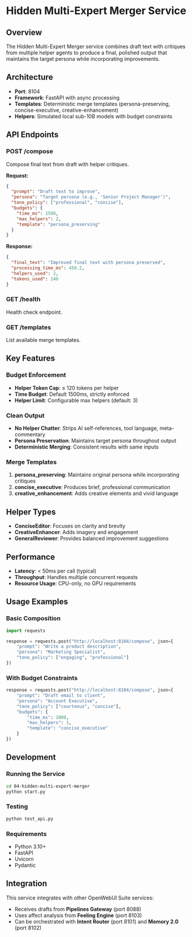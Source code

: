 # Hidden Multi-Expert Merger Service

## Overview
The Hidden Multi-Expert Merger service combines draft text with critiques from multiple helper agents to produce a final, polished output that maintains the target persona while incorporating improvements.

## Architecture
- **Port**: 8104
- **Framework**: FastAPI with async processing
- **Templates**: Deterministic merge templates (persona-preserving, concise-executive, creative-enhancement)
- **Helpers**: Simulated local sub-10B models with budget constraints

## API Endpoints

### POST /compose
Compose final text from draft with helper critiques.

**Request:**
```json
{
  "prompt": "Draft text to improve",
  "persona": "Target persona (e.g., 'Senior Project Manager')",
  "tone_policy": ["professional", "concise"],
  "budgets": {
    "time_ms": 1500,
    "max_helpers": 2,
    "template": "persona_preserving"
  }
}
```

**Response:**
```json
{
  "final_text": "Improved final text with persona preserved",
  "processing_time_ms": 450.2,
  "helpers_used": 2,
  "tokens_used": 240
}
```

### GET /health
Health check endpoint.

### GET /templates
List available merge templates.

## Key Features

### Budget Enforcement
- **Helper Token Cap**: ≤ 120 tokens per helper
- **Time Budget**: Default 1500ms, strictly enforced
- **Helper Limit**: Configurable max helpers (default: 3)

### Clean Output
- **No Helper Chatter**: Strips AI self-references, tool language, meta-commentary
- **Persona Preservation**: Maintains target persona throughout output
- **Deterministic Merging**: Consistent results with same inputs

### Merge Templates
1. **persona_preserving**: Maintains original persona while incorporating critiques
2. **concise_executive**: Produces brief, professional communication
3. **creative_enhancement**: Adds creative elements and vivid language

## Helper Types
- **ConciseEditor**: Focuses on clarity and brevity
- **CreativeEnhancer**: Adds imagery and engagement
- **GeneralReviewer**: Provides balanced improvement suggestions

## Performance
- **Latency**: < 50ms per call (typical)
- **Throughput**: Handles multiple concurrent requests
- **Resource Usage**: CPU-only, no GPU requirements

## Usage Examples

### Basic Composition
```python
import requests

response = requests.post("http://localhost:8104/compose", json={
    "prompt": "Write a product description",
    "persona": "Marketing Specialist",
    "tone_policy": ["engaging", "professional"]
})
```

### With Budget Constraints
```python
response = requests.post("http://localhost:8104/compose", json={
    "prompt": "Draft email to client",
    "persona": "Account Executive",
    "tone_policy": ["courteous", "concise"],
    "budgets": {
        "time_ms": 1000,
        "max_helpers": 1,
        "template": "concise_executive"
    }
})
```

## Development

### Running the Service
```bash
cd 04-hidden-multi-expert-merger
python start.py
```

### Testing
```bash
python test_api.py
```

### Requirements
- Python 3.10+
- FastAPI
- Uvicorn
- Pydantic

## Integration
This service integrates with other OpenWebUI Suite services:
- Receives drafts from **Pipelines Gateway** (port 8088)
- Uses affect analysis from **Feeling Engine** (port 8103)
- Can be orchestrated with **Intent Router** (port 8101) and **Memory 2.0** (port 8102)
